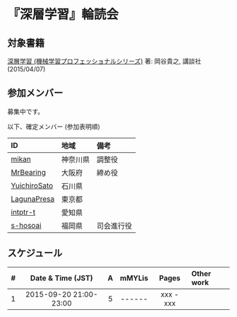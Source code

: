 # 『深層学習』輪読会

## 対象書籍

[深層学習 (機械学習プロフェッショナルシリーズ)](http://bookclub.kodansha.co.jp/product?isbn=9784061529021) 著: 岡谷貴之, 講談社 (2015/04/07)

## 参加メンバー

募集中です。

以下、確定メンバー (参加表明順)

| ID                                              | 地域     | 備考       |
|:------------------------------------------------|:---------|:-----------|
| [mikan](https://github.com/mikan)               | 神奈川県 | 調整役     |
| [MrBearing](https://github.com/MrBearing)       | 大阪府   | 締め役     |
| [YuichiroSato](https://github.com/YuichiroSato) | 石川県   |            |
| [LagunaPresa](https://github.com/LagunaPresa)   | 東京都   |            |
| [intptr-t](https://github.com/intptr-t)         | 愛知県   |            |
| [s-hosoai](https://github.com/s-hosoai)         | 福岡県   | 司会進行役 |

## スケジュール

|  # |     Date & Time (JST)  | A | mMYLis |   Pages   | Other work         |
|---:|:----------------------:|:-:|:------:|:---------:|:-------------------|
|  1 | 2015-09-20 21:00-23:00 | 5 | ------ | xxx - xxx |                    |

